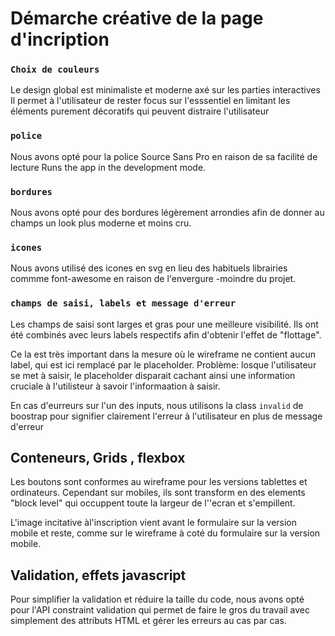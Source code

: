 # Démarche créative de la page d'incription

### `Choix de couleurs`

Le design global est minimaliste et moderne axé sur les parties interactives
Il permet à l'utilisateur de rester focus sur l'esssentiel en limitant les éléments purement décoratifs qui peuvent distraire l'utilisateur

### `police`
Nous avons opté pour la police Source Sans Pro en raison de sa facilité de lecture
Runs the app in the development mode.

### `bordures`

Nous avons opté pour des bordures légèrement arrondies afin de donner au champs un look plus moderne et moins cru.

### `icones`

Nous avons utilisé des icones en svg en lieu des habituels librairies commme font-awesome en raison de l'envergure -moindre du projet.

### `champs de saisi, labels et message d'erreur`

Les champs de saisi sont larges et gras pour une meilleure visibilité.
Ils ont été combinés avec leurs labels respectifs afin d'obtenir l'effet de "flottage".

Ce la est très important dans la mesure où le wireframe ne contient aucun label, qui est ici remplacé par le placeholder. Problème: losque l'utilisateur se met à saisir, le placeholder disparait cachant ainsi une information cruciale à l'utilisteur à savoir l'informaation à saisir.

En cas d'eurreurs sur l'un des inputs, nous utilisons la class `invalid` de boostrap pour signifier clairement l'erreur à l'utilisateur en plus de message d'erreur

## Conteneurs, Grids , flexbox

Les boutons sont conformes au wireframe pour les versions tablettes et ordinateurs.
Cependant sur mobiles, ils sont transform en des elements "block level" qui occuppent toute la largeur de l''ecran et s'empillent.

L'image incitative àl'inscription vient avant le formulaire sur la version mobile et reste, comme sur le wireframe à coté du  formulaire sur la version mobile.

## Validation, effets javascript

Pour simplifier la validation et réduire la taille du code, nous avons opté pour l'API constraint validation qui permet de faire le gros du travail avec simplement des attributs HTML et gérer les erreurs au cas par cas.
